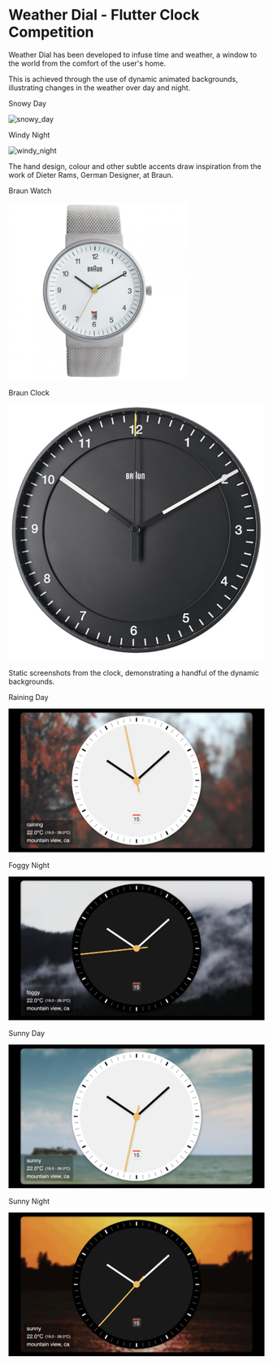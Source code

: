 # Weather Dial - Flutter Clock Competition

Weather Dial has been developed to infuse time and weather, a window to the world from the comfort of the user's home.

This is achieved through the use of dynamic animated backgrounds, illustrating changes in the weather over day and night.

Snowy Day

![snowy_day](https://github.com/jakesq/weatherdial/blob/master/snowy-day.gif?raw=true)

Windy Night

![windy_night](https://github.com/jakesq/weatherdial/blob/master/windy-night.gif?raw=true)

The hand design, colour and other subtle accents draw inspiration from the work of Dieter Rams, German Designer, at Braun.

Braun Watch

<img src='https://github.com/jakesq/weatherdial/blob/master/braunwatch.jpeg?raw=true' width='350'>

Braun Clock

![braun_clock](https://github.com/jakesq/weatherdial/blob/master/braunclock.jpeg?raw=true)

Static screenshots from the clock, demonstrating a handful of the dynamic backgrounds.

Raining Day

![raining_day](https://github.com/jakesq/weatherdial/blob/master/raining_day.PNG?raw=true)

Foggy Night

![foggy_night](https://github.com/jakesq/weatherdial/blob/master/foggy_night.PNG?raw=true)

Sunny Day

![sunny_day](https://github.com/jakesq/weatherdial/blob/master/sunny_day.PNG?raw=true)

Sunny Night

![sunny_night](https://github.com/jakesq/weatherdial/blob/master/sunny_night.PNG?raw=true)
